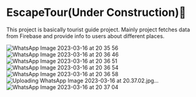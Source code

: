 # EscapeTour(Under Construction)👷‍

This project is basically tourist guide project. Mainly project fetches data from Firebase and provide info to users about different places.

![WhatsApp Image 2023-03-16 at 20 35 56](https://user-images.githubusercontent.com/94039368/225660983-664047fe-1017-49a9-82a2-b5eaf94b94f9.jpg)
![WhatsApp Image 2023-03-16 at 20 36 46](https://user-images.githubusercontent.com/94039368/225661008-3d5e4fbe-c34d-4eef-be68-689fe61df166.jpg)
![WhatsApp Image 2023-03-16 at 20 36 51](https://user-images.githubusercontent.com/94039368/225661016-5f0c9e4e-f6a3-4c69-afb2-763ed630cf77.jpg)
![WhatsApp Image 2023-03-16 at 20 36 54](https://user-images.githubusercontent.com/94039368/225661025-f514ce26-fdfe-4137-a364-9bd95271cc8a.jpg)
![WhatsApp Image 2023-03-16 at 20 36 58](https://user-images.githubusercontent.com/94039368/225661035-333ff4ca-e330-41c2-92ab-a93e572e1edf.jpg)
![Uploading WhatsApp Image 2023-03-16 at 20.37.02.jpg…]()
![WhatsApp Image 2023-03-16 at 20 37 04](https://user-images.githubusercontent.com/94039368/225661050-f16ac7ef-d973-45a7-9480-d95bb0bfe1d4.jpg)
